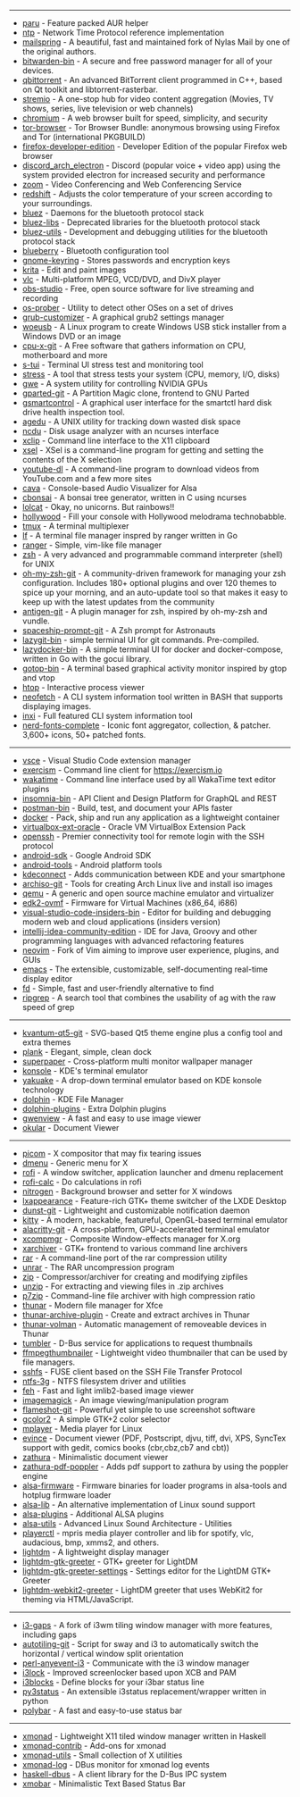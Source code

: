 
---------
- [paru](https://github.com/morganamilo/paru) - Feature packed AUR helper
- [ntp](http://www.ntp.org/) - Network Time Protocol reference implementation
- [mailspring](https://getmailspring.com/) - A beautiful, fast and maintained fork of Nylas Mail by one of the original authors.
- [bitwarden-bin](https://bitwarden.com) - A secure and free password manager for all of your devices.
- [qbittorrent](https://www.qbittorrent.org) - An advanced BitTorrent client programmed in C++, based on Qt toolkit and libtorrent-rasterbar.
- [stremio](https://www.stremio.com/) - A one-stop hub for video content aggregation (Movies, TV shows, series, live television or web channels)
- [chromium](https://www.chromium.org/Home) - A web browser built for speed, simplicity, and security
- [tor-browser](https://www.torproject.org/projects/torbrowser.html) - Tor Browser Bundle: anonymous browsing using Firefox and Tor (international PKGBUILD)
- [firefox-developer-edition](https://www.mozilla.org/firefox/channel/#developer) - Developer Edition of the popular Firefox web browser
- [discord_arch_electron](https://discordapp.com) - Discord (popular voice + video app) using the system provided electron for increased security and performance
- [zoom](https://zoom.us/) - Video Conferencing and Web Conferencing Service
- [redshift](http://jonls.dk/redshift/) - Adjusts the color temperature of your screen according to your surroundings.
- [bluez](http://www.bluez.org/) - Daemons for the bluetooth protocol stack
- [bluez-libs](http://www.bluez.org/) - Deprecated libraries for the bluetooth protocol stack
- [bluez-utils](http://www.bluez.org/) - Development and debugging utilities for the bluetooth protocol stack
- [blueberry](https://github.com/linuxmint/blueberry) - Bluetooth configuration tool
- [gnome-keyring](https://wiki.gnome.org/Projects/GnomeKeyring) - Stores passwords and encryption keys
- [krita](https://krita.org) - Edit and paint images
- [vlc](https://www.videolan.org/vlc/) - Multi-platform MPEG, VCD/DVD, and DivX player
- [obs-studio](https://obsproject.com) - Free, open source software for live streaming and recording
- [os-prober](https://joeyh.name/code/os-prober/) - Utility to detect other OSes on a set of drives
- [grub-customizer](https://launchpad.net/grub-customizer) - A graphical grub2 settings manager
- [woeusb](https://github.com/slacka/WoeUSB) - A Linux program to create Windows USB stick installer from a Windows DVD or an image
- [cpu-x-git](http://X0rg.github.io/CPU-X/) - A Free software that gathers information on CPU, motherboard and more
- [s-tui](https://github.com/amanusk/s-tui) - Terminal UI stress test and monitoring tool
- [stress](http://people.seas.harvard.edu/~apw/stress/) - A tool that stress tests your system (CPU, memory, I/O, disks)
- [gwe](https://gitlab.com/leinardi/gwe) - A system utility for controlling NVIDIA GPUs
- [gparted-git](https://gparted.org/) - A Partition Magic clone, frontend to GNU Parted
- [gsmartcontrol](https://gsmartcontrol.sourceforge.io/home/) - A graphical user interface for the smartctl hard disk drive health inspection tool.
- [agedu](http://www.chiark.greenend.org.uk/~sgtatham/agedu/) - A UNIX utility for tracking down wasted disk space
- [ncdu](https://dev.yorhel.nl/ncdu) - Disk usage analyzer with an ncurses interface
- [xclip](https://github.com/astrand/xclip) - Command line interface to the X11 clipboard
- [xsel](http://www.vergenet.net/~conrad/software/xsel/) - XSel is a command-line program for getting and setting the contents of the X selection
- [youtube-dl](https://ytdl-org.github.io/youtube-dl/) - A command-line program to download videos from YouTube.com and a few more sites
- [cava](https://github.com/karlstav/cava) - Console-based Audio Visualizer for Alsa
- [cbonsai](https://gitlab.com/jallbrit/cbonsai) - A bonsai tree generator, written in C using ncurses
- [lolcat](https://github.com/busyloop/lolcat) - Okay, no unicorns. But rainbows!!
- [hollywood](https://github.com/dustinkirkland/hollywood) - Fill your console with Hollywood melodrama technobabble.
- [tmux](https://github.com/tmux/tmux/wiki) - A terminal multiplexer
- [lf](https://github.com/gokcehan/lf) - A terminal file manager inspred by ranger written in Go
- [ranger](https://ranger.github.io) - Simple, vim-like file manager
- [zsh](https://www.zsh.org/) - A very advanced and programmable command interpreter (shell) for UNIX
- [oh-my-zsh-git](https://github.com/ohmyzsh/ohmyzsh) - A community-driven framework for managing your zsh configuration. Includes 180+ optional plugins and over 120 themes to spice up your morning, and an auto-update tool so that makes it easy to keep up with the latest updates from the community
- [antigen-git](https://github.com/zsh-users/antigen) - A plugin manager for zsh, inspired by oh-my-zsh and vundle.
- [spaceship-prompt-git](https://denysdovhan.com/spaceship-prompt/) - A Zsh prompt for Astronauts
- [lazygit-bin](https://github.com/jesseduffield/lazygit) - simple terminal UI for git commands. Pre-compiled.
- [lazydocker-bin](https://github.com/jesseduffield/lazydocker) - A simple terminal UI for docker and docker-compose, written in Go with the gocui library.
- [gotop-bin](https://github.com/xxxserxxx/gotop) - A terminal based graphical activity monitor inspired by gtop and vtop
- [htop](https://htop.dev/) - Interactive process viewer
- [neofetch](https://github.com/dylanaraps/neofetch) - A CLI system information tool written in BASH that supports displaying images.
- [inxi](https://smxi.org/docs/inxi.htm) - Full featured CLI system information tool
- [nerd-fonts-complete](https://github.com/ryanoasis/nerd-fonts) - Iconic font aggregator, collection, & patcher. 3,600+ icons, 50+ patched fonts.

---------
- [vsce](https://github.com/Microsoft/vscode-vsce) - Visual Studio Code extension manager
- [exercism](https://github.com/exercism/cli) - Command line client for https://exercism.io
- [wakatime](https://github.com/wakatime/wakatime) - Command line interface used by all WakaTime text editor plugins
- [insomnia-bin](https://insomnia.rest) - API Client and Design Platform for GraphQL and REST
- [postman-bin](https://www.getpostman.com) - Build, test, and document your APIs faster
- [docker](https://www.docker.com/) - Pack, ship and run any application as a lightweight container
- [virtualbox-ext-oracle](https://www.virtualbox.org/) - Oracle VM VirtualBox Extension Pack
- [openssh](https://www.openssh.com/portable.html) - Premier connectivity tool for remote login with the SSH protocol
- [android-sdk](https://developer.android.com/studio/releases/sdk-tools.html) - Google Android SDK
- [android-tools](http://tools.android.com/) - Android platform tools
- [kdeconnect](https://community.kde.org/KDEConnect) - Adds communication between KDE and your smartphone
- [archiso-git](https://gitlab.archlinux.org/archlinux/archiso) - Tools for creating Arch Linux live and install iso images
- [qemu](https://wiki.qemu.org/) - A generic and open source machine emulator and virtualizer
- [edk2-ovmf](https://github.com/tianocore/edk2) - Firmware for Virtual Machines (x86_64, i686)
- [visual-studio-code-insiders-bin](https://code.visualstudio.com/) - Editor for building and debugging modern web and cloud applications (insiders version)
- [intellij-idea-community-edition](https://www.jetbrains.com/idea/) - IDE for Java, Groovy and other programming languages with advanced refactoring features
- [neovim](https://neovim.io) - Fork of Vim aiming to improve user experience, plugins, and GUIs
- [emacs](https://www.gnu.org/software/emacs/emacs.html) - The extensible, customizable, self-documenting real-time display editor
- [fd](https://github.com/sharkdp/fd) - Simple, fast and user-friendly alternative to find
- [ripgrep](https://github.com/BurntSushi/ripgrep) - A search tool that combines the usability of ag with the raw speed of grep

---------
- [kvantum-qt5-git](https://github.com/tsujan/Kvantum) - SVG-based Qt5 theme engine plus a config tool and extra themes
- [plank](https://launchpad.net/plank) - Elegant, simple, clean dock
- [superpaper](https://github.com/hhannine/Superpaper) - Cross-platform multi monitor wallpaper manager
- [konsole](https://kde.org/applications/system/konsole/) - KDE's terminal emulator
- [yakuake](https://kde.org/applications/system/org.kde.yakuake) - A drop-down terminal emulator based on KDE konsole technology
- [dolphin](https://kde.org/applications/system/dolphin/) - KDE File Manager
- [dolphin-plugins](https://www.kde.org/applications/system/dolphin/) - Extra Dolphin plugins
- [gwenview](https://kde.org/applications/graphics/gwenview/) - A fast and easy to use image viewer
- [okular](https://kde.org/applications/graphics/okular/) - Document Viewer

---------
- [picom](https://github.com/yshui/picom) - X compositor that may fix tearing issues
- [dmenu](https://tools.suckless.org/dmenu/) - Generic menu for X
- [rofi](https://github.com/DaveDavenport/rofi) - A window switcher, application launcher and dmenu replacement
- [rofi-calc](https://github.com/svenstaro/rofi-calc) - Do calculations in rofi
- [nitrogen](http://projects.l3ib.org/nitrogen/) - Background browser and setter for X windows
- [lxappearance](https://wiki.lxde.org/en/LXAppearance) - Feature-rich GTK+ theme switcher of the LXDE Desktop
- [dunst-git](https://dunst-project.org/) - Lightweight and customizable notification daemon
- [kitty](https://github.com/kovidgoyal/kitty) - A modern, hackable, featureful, OpenGL-based terminal emulator
- [alacritty-git](https://github.com/alacritty/alacritty) - A cross-platform, GPU-accelerated terminal emulator
- [xcompmgr](https://xorg.freedesktop.org/) - Composite Window-effects manager for X.org
- [xarchiver](https://github.com/ib/xarchiver) - GTK+ frontend to various command line archivers
- [rar](https://www.rarlab.com) - A command-line port of the rar compression utility
- [unrar](https://www.rarlab.com/rar_add.htm) - The RAR uncompression program
- [zip](http://www.info-zip.org/Zip.html) - Compressor/archiver for creating and modifying zipfiles
- [unzip](https://www.info-zip.org/UnZip.html) - For extracting and viewing files in .zip archives
- [p7zip](http://p7zip.sourceforge.net/) - Command-line file archiver with high compression ratio
- [thunar](https://docs.xfce.org/xfce/thunar/start) - Modern file manager for Xfce
- [thunar-archive-plugin](https://docs.xfce.org/xfce/thunar/archive) - Create and extract archives in Thunar
- [thunar-volman](https://docs.xfce.org/xfce/thunar/thunar-volman) - Automatic management of removeable devices in Thunar
- [tumbler](https://www.xfce.org/) - D-Bus service for applications to request thumbnails
- [ffmpegthumbnailer](https://github.com/dirkvdb/ffmpegthumbnailer) - Lightweight video thumbnailer that can be used by file managers.
- [sshfs](https://github.com/libfuse/sshfs) - FUSE client based on the SSH File Transfer Protocol
- [ntfs-3g](https://www.tuxera.com/community/open-source-ntfs-3g/) - NTFS filesystem driver and utilities
- [feh](https://feh.finalrewind.org/) - Fast and light imlib2-based image viewer
- [imagemagick](https://www.imagemagick.org/) - An image viewing/manipulation program
- [flameshot-git](https://github.com/flameshot-org/flameshot) - Powerful yet simple to use screenshot software
- [gcolor2](http://gcolor2.sf.net/) - A simple GTK+2 color selector
- [mplayer](http://www.mplayerhq.hu/) - Media player for Linux
- [evince](https://wiki.gnome.org/Apps/Evince) - Document viewer (PDF, Postscript, djvu, tiff, dvi, XPS, SyncTex support with gedit, comics books (cbr,cbz,cb7 and cbt))
- [zathura](https://pwmt.org/projects/zathura/) - Minimalistic document viewer
- [zathura-pdf-poppler](https://pwmt.org/projects/zathura-pdf-poppler/) - Adds pdf support to zathura by using the poppler engine
- [alsa-firmware](https://alsa-project.org/) - Firmware binaries for loader programs in alsa-tools and hotplug firmware loader
- [alsa-lib](https://www.alsa-project.org) - An alternative implementation of Linux sound support
- [alsa-plugins](https://www.alsa-project.org) - Additional ALSA plugins
- [alsa-utils](https://www.alsa-project.org) - Advanced Linux Sound Architecture - Utilities
- [playerctl](https://github.com/acrisci/playerctl) - mpris media player controller and lib for spotify, vlc, audacious, bmp, xmms2, and others.
- [lightdm](https://github.com/canonical/lightdm) - A lightweight display manager
- [lightdm-gtk-greeter](https://github.com/Xubuntu/lightdm-gtk-greeter) - GTK+ greeter for LightDM
- [lightdm-gtk-greeter-settings](https://launchpad.net/lightdm-gtk-greeter-settings) - Settings editor for the LightDM GTK+ Greeter
- [lightdm-webkit2-greeter](https://github.com/antergos/web-greeter) - LightDM greeter that uses WebKit2 for theming via HTML/JavaScript.

---------
- [i3-gaps](https://github.com/Airblader/i3) - A fork of i3wm tiling window manager with more features, including gaps
- [autotiling-git](https://github.com/nwg-piotr/autotiling) - Script for sway and i3 to automatically switch the horizontal / vertical window split orientation
- [perl-anyevent-i3](https://search.cpan.org/~mstplbg/AnyEvent-I3/) - Communicate with the i3 window manager
- [i3lock](https://i3wm.org/i3lock/) - Improved screenlocker based upon XCB and PAM
- [i3blocks](https://github.com/vivien/i3blocks) - Define blocks for your i3bar status line
- [py3status](https://www.ultrabug.fr/tag/py3status/) - An extensible i3status replacement/wrapper written in python
- [polybar](https://github.com/polybar/polybar) - A fast and easy-to-use status bar

---------
- [xmonad](https://xmonad.org/) - Lightweight X11 tiled window manager written in Haskell
- [xmonad-contrib](https://xmonad.org/) - Add-ons for xmonad
- [xmonad-utils](https://hackage.haskell.org/package/xmonad-utils) - Small collection of X utilities
- [xmonad-log](https://github.com/xintron/xmonad-log) - DBus monitor for xmonad log events
- [haskell-dbus](https://john-millikin.com/software/haskell-dbus/) - A client library for the D-Bus IPC system
- [xmobar](https://hackage.haskell.org/package/xmobar) - Minimalistic Text Based Status Bar
